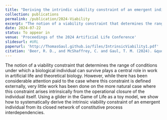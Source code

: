 ```yaml
---
title: "Deriving the intrindic viability constraint of an emergent individual from first principles"
collection: publications
permalink: /publication/2024-Viability
excerpt: "The notion of a viability constraint that determines the range of conditions under which a biological individual can survive plays a central role in work in artificial life and theoretical biology. However, while there has been considerable attention paid to the case where this constraint is defined externally, very little work has been done on the more natural case where this constraint arises intrinsically from the operational closure of the individual itself. Using a glider in the Game of Life as a toy model, we show how to systematically derive the intrinsic viability constraint of an emergent individual from its closed network of constitutive process interdependencies."
date: 2024-07-22
status: To appear in
venue: 'Proceedings of the 2024 Artificial Life Conference'
slidesurl: #URL
paperurl: 'http://ThomasGaul.github.io/files/IntrinsicViability1.pdf'
citation: 'Beer, R. D., and McShaffrey, C. and Gaul, T. M. (2024). &quot;Deriving the intrinsic viability constraint of an emergent individual from first principles&quot; <i>Proceedings of the 2024 Artificial Life Conference</i>. To appear.'
---
```


The notion of a viability constraint that determines the range of conditions under which a biological individual can survive plays a central role in work in artificial life and theoretical biology. However, while there has been considerable attention paid to the case where this constraint is defined externally, very little work has been done on the more natural case where this constraint arises intrinsically from the operational closure of the individual itself. Using a glider in the Game of Life as a toy model, we show how to systematically derive the intrinsic viability constraint of an emergent individual from its closed network of constitutive process interdependencies.

